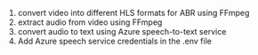 1. convert video into different HLS formats for ABR using FFmpeg
2. extract audio from video using FFmpeg
3. convert audio to text using Azure speech-to-text service
4. Add Azure speech service credentials in the .env file 
